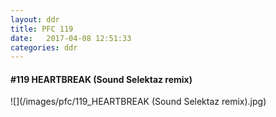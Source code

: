 ```yaml
---
layout: ddr
title: PFC 119
date:   2017-04-08 12:51:33
categories: ddr
---
```


#### **#119** HEARTBREAK (Sound Selektaz remix)
![](/images/pfc/119_HEARTBREAK (Sound Selektaz remix).jpg)
